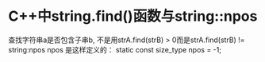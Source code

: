 # C++中string.find()函数与string::npos
查找字符串a是否包含子串b,
不是用strA.find(strB) > 0而是strA.find(strB) != string:npos
npos 是这样定义的：
static const size_type npos = -1;
